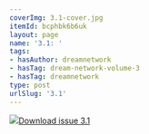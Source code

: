 ```yaml
---
coverImg: 3.1-cover.jpg
itemId: bcphbk6b6uk
layout: page
name: '3.1: '
tags:
- hasAuthor: dreamnetwork
- hasTag: dream-network-volume-3
- hasTag: dreamnetwork
type: post
urlSlug: '3.1'
---
```

<img class="card-journal-img" src="../images/3.1-rect.jpg"/><a href="../files/pdfs/Volume_3/3.1-2-Dream-Network-Bulletin-Vol.3-No-1-2.pdf" download="">Download issue 3.1</a>